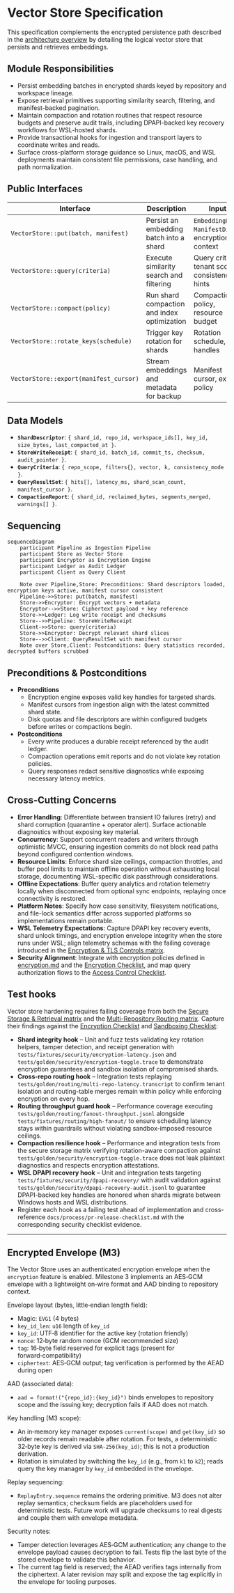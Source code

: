 # Vector Store Specification

This specification complements the encrypted persistence path described in the [architecture overview](./overview.md) by detailing the logical vector store that persists and retrieves embeddings.

## Module Responsibilities
- Persist embedding batches in encrypted shards keyed by repository and workspace lineage.
- Expose retrieval primitives supporting similarity search, filtering, and manifest-backed pagination.
- Maintain compaction and rotation routines that respect resource budgets and preserve audit trails, including DPAPI-backed key recovery workflows for WSL-hosted shards.
- Provide transactional hooks for ingestion and transport layers to coordinate writes and reads.
- Surface cross-platform storage guidance so Linux, macOS, and WSL deployments maintain consistent file permissions, case handling, and path normalization.

## Public Interfaces

| Interface | Description | Inputs | Outputs |
|-----------|-------------|--------|---------|
| `VectorStore::put(batch, manifest)` | Persist an embedding batch into a shard | `EmbeddingBatch`, `ManifestDiff`, encryption context | `StoreWriteReceipt` |
| `VectorStore::query(criteria)` | Execute similarity search and filtering | Query criteria, tenant scope, consistency hints | `QueryResultSet` |
| `VectorStore::compact(policy)` | Run shard compaction and index optimization | Compaction policy, resource budget | `CompactionReport` |
| `VectorStore::rotate_keys(schedule)` | Trigger key rotation for shards | Rotation schedule, key handles | Updated shard descriptors |
| `VectorStore::export(manifest_cursor)` | Stream embeddings and metadata for backup | Manifest cursor, export policy | Stream of encrypted payloads |

## Data Models
- **`ShardDescriptor`**: `{ shard_id, repo_id, workspace_ids[], key_id, size_bytes, last_compacted_at }`.
- **`StoreWriteReceipt`**: `{ shard_id, batch_id, commit_ts, checksum, audit_pointer }`.
- **`QueryCriteria`**: `{ repo_scope, filters{}, vector, k, consistency_mode }`.
- **`QueryResultSet`**: `{ hits[], latency_ms, shard_scan_count, manifest_cursor }`.
- **`CompactionReport`**: `{ shard_id, reclaimed_bytes, segments_merged, warnings[] }`.

## Sequencing

```mermaid
sequenceDiagram
    participant Pipeline as Ingestion Pipeline
    participant Store as Vector Store
    participant Encryptor as Encryption Engine
    participant Ledger as Audit Ledger
    participant Client as Query Client

    Note over Pipeline,Store: Preconditions: Shard descriptors loaded, encryption keys active, manifest cursor consistent
    Pipeline->>Store: put(batch, manifest)
    Store->>Encryptor: Encrypt vectors + metadata
    Encryptor-->>Store: Ciphertext payload + key reference
    Store->>Ledger: Log write receipt and checksums
    Store-->>Pipeline: StoreWriteReceipt
    Client->>Store: query(criteria)
    Store->>Encryptor: Decrypt relevant shard slices
    Store-->>Client: QueryResultSet with manifest cursor
    Note over Store,Client: Postconditions: Query statistics recorded, decrypted buffers scrubbed
```

## Preconditions & Postconditions
- **Preconditions**
  - Encryption engine exposes valid key handles for targeted shards.
  - Manifest cursors from ingestion align with the latest committed shard state.
  - Disk quotas and file descriptors are within configured budgets before writes or compactions begin.
- **Postconditions**
  - Every write produces a durable receipt referenced by the audit ledger.
  - Compaction operations emit reports and do not violate key rotation policies.
  - Query responses redact sensitive diagnostics while exposing necessary latency metrics.

## Cross-Cutting Concerns
- **Error Handling**: Differentiate between transient IO failures (retry) and shard corruption (quarantine + operator alert). Surface actionable diagnostics without exposing key material.
- **Concurrency**: Support concurrent readers and writers through optimistic MVCC, ensuring ingestion commits do not block read paths beyond configured contention windows.
- **Resource Limits**: Enforce shard size ceilings, compaction throttles, and buffer pool limits to maintain offline operation without exhausting local storage, documenting WSL-specific disk passthrough considerations.
- **Offline Expectations**: Buffer query analytics and rotation telemetry locally when disconnected from optional sync endpoints, replaying once connectivity is restored.
- **Platform Notes**: Specify how case sensitivity, filesystem notifications, and file-lock semantics differ across supported platforms so implementations remain portable.
- **WSL Telemetry Expectations**: Capture DPAPI key recovery events, shard unlock timings, and encryption envelope integrity when the store runs under WSL; align telemetry schemas with the failing coverage introduced in the [Encryption & TLS Controls matrix](../testing/test-matrix.md#encryption--tls-controls).
- **Security Alignment**: Integrate with encryption policies defined in [encryption.md](./encryption.md) and the [Encryption Checklist](../security/threat-model.md#encryption-checklist), and map query authorization flows to the [Access Control Checklist](../security/threat-model.md#access-control-checklist).

## Test hooks
Vector store hardening requires failing coverage from both the [Secure Storage & Retrieval matrix](../testing/test-matrix.md#secure-storage--retrieval) and the [Multi-Repository Routing matrix](../testing/test-matrix.md#multi-repository-routing). Capture their findings against the [Encryption Checklist](../security/threat-model.md#encryption-checklist) and [Sandboxing Checklist](../security/threat-model.md#sandboxing-checklist):
- **Shard integrity hook** – Unit and fuzz tests validating key rotation helpers, tamper detection, and receipt generation with `tests/fixtures/security/encryption-latency.json` and `tests/golden/security/encryption-toggle.trace` to demonstrate encryption guarantees and sandbox isolation of compromised shards.
- **Cross-repo routing hook** – Integration tests replaying `tests/golden/routing/multi-repo-latency.transcript` to confirm tenant isolation and routing-table merges remain within policy while enforcing encryption on every hop.
- **Routing throughput guard hook** – Performance coverage executing `tests/golden/routing/fanout-throughput.jsonl` alongside `tests/fixtures/routing/high-fanout/` to ensure scheduling latency stays within guardrails without violating sandbox-imposed resource ceilings.
- **Compaction resilience hook** – Performance and integration tests from the secure storage matrix verifying rotation-aware compaction against `tests/golden/security/encryption-toggle.trace` does not leak plaintext diagnostics and respects encryption attestations.
- **WSL DPAPI recovery hook** – Unit and integration tests targeting `tests/fixtures/security/dpapi-recovery/` with audit validation against `tests/golden/security/dpapi-recovery-audit.jsonl` to guarantee DPAPI-backed key handles are honored when shards migrate between Windows hosts and WSL distributions.
- Register each hook as a failing test ahead of implementation and cross-reference `docs/process/pr-release-checklist.md` with the corresponding security checklist evidence.

---

## Encrypted Envelope (M3)

The Vector Store uses an authenticated encryption envelope when the `encryption` feature is enabled. Milestone 3 implements an AES‑GCM envelope with a lightweight on‑wire format and AAD binding to repository context.

Envelope layout (bytes, little‑endian length field):

- Magic: `EVG1` (4 bytes)
- `key_id_len`: `u16` length of `key_id`
- `key_id`: UTF‑8 identifier for the active key (rotation friendly)
- `nonce`: 12‑byte random nonce (GCM recommended size)
- `tag`: 16‑byte field reserved for explicit tags (present for forward‑compatibility)
- `ciphertext`: AES‑GCM output; tag verification is performed by the AEAD during open

AAD (associated data):

- `aad = format!("{repo_id}:{key_id}")` binds envelopes to repository scope and the issuing key; decryption fails if AAD does not match.

Key handling (M3 scope):

- An in‑memory key manager exposes `current(scope)` and `get(key_id)` so older records remain readable after rotation. For tests, a deterministic 32‑byte key is derived via `SHA‑256(key_id)`; this is not a production derivation.
- Rotation is simulated by switching the `key_id` (e.g., from `k1` to `k2`); reads query the key manager by `key_id` embedded in the envelope.

Replay sequencing:

- `ReplayEntry.sequence` remains the ordering primitive. M3 does not alter replay semantics; checksum fields are placeholders used for deterministic tests. Future work will upgrade checksums to real digests and couple them with envelope metadata.

Security notes:

- Tamper detection leverages AES‑GCM authentication; any change to the envelope payload causes decryption to fail. Tests flip the last byte of the stored envelope to validate this behavior.
- The current tag field is reserved; the AEAD verifies tags internally from the ciphertext. A later revision may split and expose the tag explicitly in the envelope for tooling purposes.
